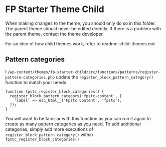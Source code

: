 # FP Starter Theme Child

When making changes to the theme, you should only do so in this folder. The parent theme should never be edited directly. If there is a problem with the parent theme, contact the theme developer.

For an idea of how child themes work, refer to readme-child-themes.md

## Pattern categories

I `/wp-content/themes/fp-starter-child/src/functions/patterns/register-pattern-categories.php` update the `register_block_pattern_category()` function to match your needs

```
function fpstc_register_block_categories() {
  register_block_pattern_category('fpstc-content', [
    'label' => esc_html__('Fpstc Content', 'fpstc'),
  ]);
}
```

You will want to be familiar with this function as you can run it again to create as many pattern categories as you need. To add additional categories, simply add more executions of `register_block_pattern_category()` within `fpstc_register_block_categories()`
